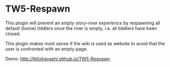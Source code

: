 TW5-Respawn
======================

This plugin will prevent an *empty story-river experience* by
respawning all default (home) tiddlers once the river is empty, i.e.
all tiddlers have been closed.

This plugin makes most sense if the wiki is used as website to avoid
that the user is confronted with an empty page.

Demo: http://felixhayashi.github.io/TW5-Respawn